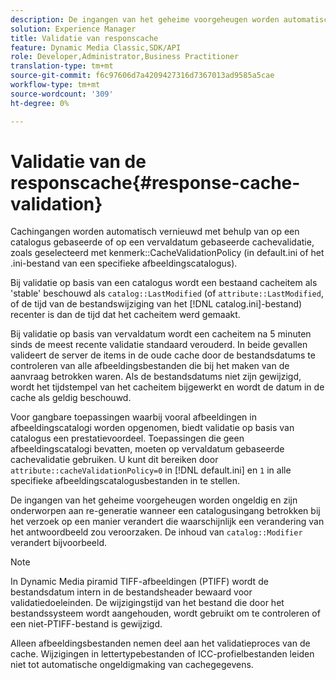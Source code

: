 ```yaml
---
description: De ingangen van het geheime voorgeheugen worden automatisch verfrist gebruikend of op catalogus-gebaseerde of op afloop-gebaseerde geheim voorgeheugenbevestiging, zoals geselecteerd met attribuut CacheValidationPolicy (in default.ini of het .ini dossier van een specifieke beeldcatalogus).
solution: Experience Manager
title: Validatie van responscache
feature: Dynamic Media Classic,SDK/API
role: Developer,Administrator,Business Practitioner
translation-type: tm+mt
source-git-commit: f6c97606d7a4209427316d7367013ad9585a5cae
workflow-type: tm+mt
source-wordcount: '309'
ht-degree: 0%

---
```



# Validatie van de responscache{#response-cache-validation}

Cachingangen worden automatisch vernieuwd met behulp van op een catalogus gebaseerde of op een vervaldatum gebaseerde cachevalidatie, zoals geselecteerd met kenmerk::CacheValidationPolicy (in default.ini of het .ini-bestand van een specifieke afbeeldingscatalogus).

Bij validatie op basis van een catalogus wordt een bestaand cacheitem als &#39;stable&#39; beschouwd als `catalog::LastModified` (of `attribute::LastModified`, of de tijd van de bestandswijziging van het [!DNL catalog.ini]-bestand) recenter is dan de tijd dat het cacheitem werd gemaakt.

Bij validatie op basis van vervaldatum wordt een cacheitem na 5 minuten sinds de meest recente validatie standaard verouderd. In beide gevallen valideert de server de items in de oude cache door de bestandsdatums te controleren van alle afbeeldingsbestanden die bij het maken van de aanvraag betrokken waren. Als de bestandsdatums niet zijn gewijzigd, wordt het tijdstempel van het cacheitem bijgewerkt en wordt de datum in de cache als geldig beschouwd.

Voor gangbare toepassingen waarbij vooral afbeeldingen in afbeeldingscatalogi worden opgenomen, biedt validatie op basis van catalogus een prestatievoordeel. Toepassingen die geen afbeeldingscatalogi bevatten, moeten op vervaldatum gebaseerde cachevalidatie gebruiken. U kunt dit bereiken door `attribute::cacheValidationPolicy=0` in [!DNL default.ini] en `1` in alle specifieke afbeeldingscatalogusbestanden in te stellen.

De ingangen van het geheime voorgeheugen worden ongeldig en zijn onderworpen aan re-generatie wanneer een catalogusingang betrokken bij het verzoek op een manier verandert die waarschijnlijk een verandering van het antwoordbeeld zou veroorzaken. De inhoud van `catalog::Modifier` verandert bijvoorbeeld.

>[!NOTE]
>
>In Dynamic Media piramid TIFF-afbeeldingen (PTIFF) wordt de bestandsdatum intern in de bestandsheader bewaard voor validatiedoeleinden. De wijzigingstijd van het bestand die door het bestandssysteem wordt aangehouden, wordt gebruikt om te controleren of een niet-PTIFF-bestand is gewijzigd.

Alleen afbeeldingsbestanden nemen deel aan het validatieproces van de cache. Wijzigingen in lettertypebestanden of ICC-profielbestanden leiden niet tot automatische ongeldigmaking van cachegegevens.
